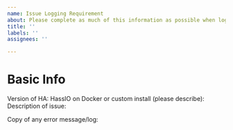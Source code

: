 ```yaml
---
name: Issue Logging Requirement
about: Please complete as much of this information as possible when logging an issue.
title: ''
labels: ''
assignees: ''

---
```


# Basic Info
Version of HA:
HassIO on Docker or custom install (please describe):
Description of issue:


Copy of any error message/log:
